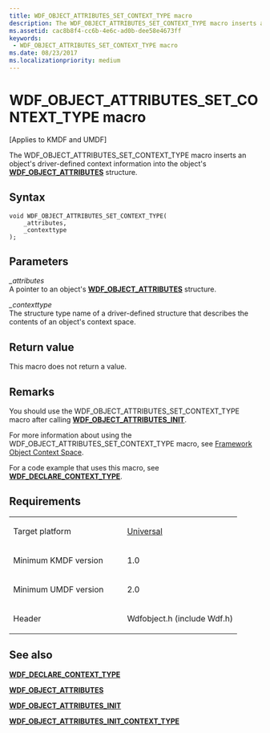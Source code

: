 ```yaml
---
title: WDF_OBJECT_ATTRIBUTES_SET_CONTEXT_TYPE macro
description: The WDF_OBJECT_ATTRIBUTES_SET_CONTEXT_TYPE macro inserts an object's driver-defined context information into the object's WDF_OBJECT_ATTRIBUTES structure.
ms.assetid: cac8b8f4-cc6b-4e6c-ad0b-dee58e4673ff
keywords:
 - WDF_OBJECT_ATTRIBUTES_SET_CONTEXT_TYPE macro
ms.date: 08/23/2017
ms.localizationpriority: medium
---
```


# WDF_OBJECT_ATTRIBUTES_SET_CONTEXT_TYPE macro


\[Applies to KMDF and UMDF\]

The WDF_OBJECT_ATTRIBUTES_SET_CONTEXT_TYPE macro inserts an object's driver-defined context information into the object's [**WDF_OBJECT_ATTRIBUTES**](https://docs.microsoft.com/windows-hardware/drivers/ddi/wdfobject/ns-wdfobject-_wdf_object_attributes) structure.

Syntax
------

```ManagedCPlusPlus
void WDF_OBJECT_ATTRIBUTES_SET_CONTEXT_TYPE(
    _attributes,
    _contexttype
);
```

Parameters
----------

*_attributes*   
A pointer to an object's [**WDF_OBJECT_ATTRIBUTES**](https://docs.microsoft.com/windows-hardware/drivers/ddi/wdfobject/ns-wdfobject-_wdf_object_attributes) structure.

*_contexttype*   
The structure type name of a driver-defined structure that describes the contents of an object's context space.

Return value
------------

This macro does not return a value.

Remarks
-------

You should use the WDF_OBJECT_ATTRIBUTES_SET_CONTEXT_TYPE macro after calling [**WDF_OBJECT_ATTRIBUTES_INIT**](https://docs.microsoft.com/windows-hardware/drivers/ddi/wdfobject/nf-wdfobject-wdf_object_attributes_init).

For more information about using the WDF_OBJECT_ATTRIBUTES_SET_CONTEXT_TYPE macro, see [Framework Object Context Space](https://docs.microsoft.com/windows-hardware/drivers/wdf/framework-object-context-space).

For a code example that uses this macro, see [**WDF_DECLARE_CONTEXT_TYPE**](wdf-declare-context-type.md).

Requirements
------------

<table>
<colgroup>
<col width="50%" />
<col width="50%" />
</colgroup>
<tbody>
<tr class="odd">
<td><p>Target platform</p></td>
<td><a href="https://go.microsoft.com/fwlink/p/?linkid=531356" data-raw-source="[Universal](https://go.microsoft.com/fwlink/p/?linkid=531356)">Universal</a></td>
</tr>
<tr class="even">
<td><p>Minimum KMDF version</p></td>
<td><p>1.0</p></td>
</tr>
<tr class="odd">
<td><p>Minimum UMDF version</p></td>
<td><p>2.0</p></td>
</tr>
<tr class="even">
<td><p>Header</p></td>
<td>Wdfobject.h (include Wdf.h)</td>
</tr>
</tbody>
</table>

## See also


[**WDF_DECLARE_CONTEXT_TYPE**](wdf-declare-context-type.md)

[**WDF_OBJECT_ATTRIBUTES**](https://docs.microsoft.com/windows-hardware/drivers/ddi/wdfobject/ns-wdfobject-_wdf_object_attributes)

[**WDF_OBJECT_ATTRIBUTES_INIT**](https://docs.microsoft.com/windows-hardware/drivers/ddi/wdfobject/nf-wdfobject-wdf_object_attributes_init)

[**WDF_OBJECT_ATTRIBUTES_INIT_CONTEXT_TYPE**](wdf-object-attributes-init-context-type.md)

 

 






